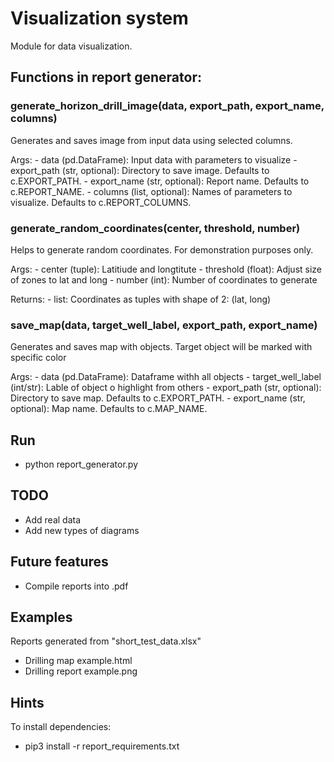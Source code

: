 # Visualization system

Module for data visualization.

## Functions in report generator:
### generate_horizon_drill_image(data, export_path, export_name, columns)
Generates and saves image from input data using selected columns.

Args:
    - data (pd.DataFrame): Input data with parameters to visualize
    - export_path (str, optional): Directory to save image. Defaults to c.EXPORT_PATH.
    - export_name (str, optional): Report name. Defaults to c.REPORT_NAME.
    - columns (list, optional): Names of parameters to visualize. Defaults to c.REPORT_COLUMNS.

### generate_random_coordinates(center, threshold, number)
Helps to generate random coordinates.
For demonstration purposes only.

Args:
    - center (tuple): Latitiude and longtitute
    - threshold (float): Adjust size of zones to lat and long
    - number (int): Number of coordinates to generate

Returns:
    - list: Coordinates as tuples with shape of 2: (lat, long)

### save_map(data, target_well_label, export_path, export_name)
Generates and saves map with objects.
Target object will be marked with specific color

Args:
    - data (pd.DataFrame): Dataframe withh all objects
    - target_well_label (int/str): Lable of object o highlight from others
    - export_path (str, optional): Directory to save map. Defaults to c.EXPORT_PATH.
    - export_name (str, optional): Map name. Defaults to c.MAP_NAME.


## Run
- python report_generator.py

## TODO
- Add real data
- Add new types of diagrams

## Future features
- Compile reports into .pdf

## Examples
Reports generated from "short_test_data.xlsx"
- Drilling map example.html
- Drilling report example.png

## Hints
To install dependencies:
- pip3 install -r report_requirements.txt

